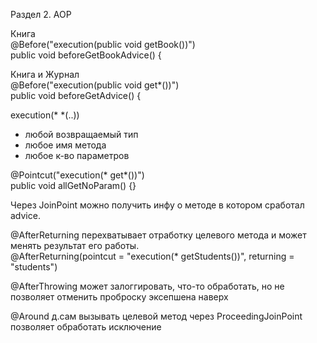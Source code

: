 Раздел 2. AOP

Книга  
@Before("execution(public void getBook())")  
public void beforeGetBookAdvice() {

Книга и Журнал  
@Before("execution(public void get*())")  
public void beforeGetAdvice() {

execution(* *(..)) 
- любой возвращаемый тип
- любое имя метода
- любое к-во параметров

@Pointcut("execution(* get*())")  
public void allGetNoParam() {}  

Через JoinPoint можно получить инфу о методе в котором сработал advice.  

@AfterReturning перехватывает отработку целевого метода и может менять результат его работы.    
@AfterReturning(pointcut = "execution(* getStudents())", returning = "students")  

@AfterThrowing может залоггировать, что-то обработать, но не позволяет отменить проброску эксепшена наверх  

@Around д.сам вызывать целевой метод через ProceedingJoinPoint  
позволяет обработать исключение  



